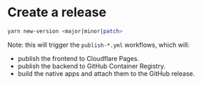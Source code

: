 # Create a release

```sh
yarn new-version <major|minor|patch>
```

Note: this will trigger the `publish-*.yml` workflows, which will:

* publish the frontend to Cloudflare Pages.
* publish the backend to GitHub Container Registry.
* build the native apps and attach them to the GitHub release.
